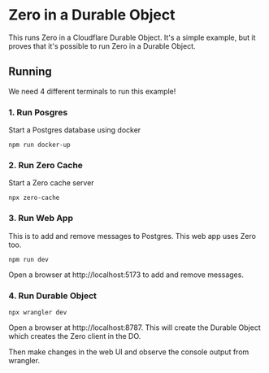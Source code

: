 # Zero in a Durable Object

This runs Zero in a Cloudflare Durable Object. It's a simple example, but it
proves that it's possible to run Zero in a Durable Object.

## Running

We need 4 different terminals to run this example!

### 1. Run Posgres

Start a Postgres database using docker

```
npm run docker-up
```

### 2. Run Zero Cache

Start a Zero cache server

```
npx zero-cache
```

### 3. Run Web App

This is to add and remove messages to Postgres. This web app uses Zero too.

```
npm run dev
```

Open a browser at http://localhost:5173 to add and remove messages.

### 4. Run Durable Object

```
npx wrangler dev
```

Open a browser at http://localhost:8787. This will create the Durable Object
which creates the Zero client in the DO.

Then make changes in the web UI and observe the console output from wrangler.
